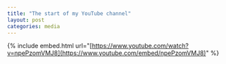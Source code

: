 ```yaml
---
title: "The start of my YouTube channel"
layout: post
categories: media
---
```


{% include embed.html url="[https://www.youtube.com/watch?v=npePzomVMJ8](https://www.youtube.com/embed/npePzomVMJ8)" %}
